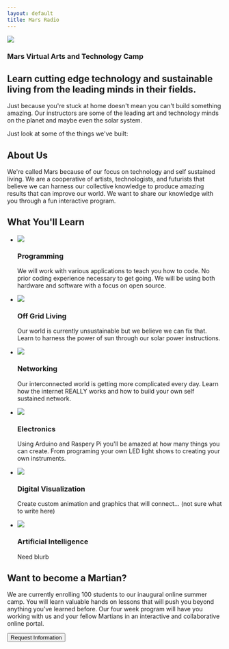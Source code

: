 ```yaml
---
layout: default
title: Mars Radio
---
```





<article id="Splash">
        <section class="splash_intro">
                <img src="img/hero.jpg">
                <div class="splash_intro_text">
                        <h1>Mars Virtual Arts and Technology Camp</h1>
                        <h2>Learn cutting edge technology and sustainable living from the leading minds in their fields. </h2>
                </div>
        </section>
        <section class="splash_video">
                <div class="video">
                       <!-- <iframe width="1189" height="669" src="https://www.youtube.com/embed/1Az-S4MdifU" frameborder="0" allow="accelerometer; autoplay; encrypted-media; gyroscope; picture-in-picture" allowfullscreen></iframe>-->
                </div>
                <p>Just because you're stuck at home doesn't mean you can't build something amazing. Our instructors are some of the leading art and technology minds on the planet and maybe even the solar system. </p>
                <p>Just look at some of the things we've built:</p>
        </section>
        <section class="splash_about">
                <h2>About Us</h2>
                <p>We're called Mars because of our focus on technology and self sustained living. We are a cooperative of artists, technologists, and futurists that believe we can harness our collective knowledge to produce amazing results that can improve our world. We want to share our knowledge with you through a fun interactive program.</p>
        </section>
        <section class="splash_learn">
                <h2>What You'll Learn</h2>
                <ul>
                        <li>
                                <img src="/img/mars_planet.jpg">
                                <h3 class="splash-learn-title">Programming</h3>
                                <div class="splash-learn-text">
                                        <p>We will work with various applications to teach you how to code. No prior coding experience necessary to get going. We will be using both hardware and software with a focus on open source.</p> 
                                </div>
                        </li>
                        <li>
                                <img src="/img/mars_wide.jpg">
                                <h3 class="splash-learn-title">Off Grid Living</h3>
                                <div class="splash-learn-text">
                                        <p>Our world is currently unsustainable but we believe we can fix that. Learn to harness the power of sun through our solar power instructions.</p>
                                </div>
                        </li>
                        <li>
                                <img src="/img/mars_planet.jpg">
                                <h3 class="splash-learn-title">Networking</h3>
                                <div class="splash-learn-text">
                                        <p>Our interconnected world is getting more complicated every day. Learn how the internet REALLY works and how to build your own self sustained network.</p>
                                </div>
                        </li>
                        <li>
                                <img src="/img/soldering_tools.jpg">
                                <h3 class="splash-learn-title">Electronics</h3>
                                <div class="splash-learn-text">
                                        <p>Using Arduino and Raspery Pi you'll be amazed at how many things you can create. From programing your own LED light shows to creating your own instruments.</p>
                                        </div>                                 
                        </li>
                        <li>
                                <img src="/img/mars_planet.jpg">
                                <h3 class="splash-learn-title">Digital Visualization</h3>
                                <div class="splash-learn-text">
                                        <p>Create custom animation and graphics that will connect... (not sure what to write here)</p>
                                </div>
                        </li>
                        <li>
                                <img src="img/mars_planet.jpg">
                                <h3 class="splash-learn-title">Artificial Intelligence</h3>
                                <div class="splash-learn-text">
                                        <p>Need blurb</p>
                                </div>
                        </li>
                </ul>
        </section>
        <section class="splash-become_martian">
                <h2>Want to become a Martian?</h2>
                <p>We are currently enrolling 100 students to our inaugural online summer camp. You will learn valuable hands on lessons that will push you beyond anything you've learned before. Our four week program will have you working with us and your fellow Martians in an interactive and collaborative online portal. </p>
        </section>
        <section class="splash-request">
                <button class="splash-request-btn btn btn-large" href="https://docs.google.com/forms/d/1BTExqKVj07ov7qJdXcxT_QHW1URx6gj1EDlOVnyMaYY/prefill">Request Information</button>
        </section>
</article>